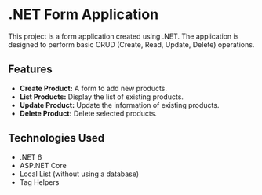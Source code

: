 # .NET Form Application

This project is a form application created using .NET. The application is designed to perform basic CRUD (Create, Read, Update, Delete) operations.

## Features

- **Create Product:** A form to add new products.
- **List Products:** Display the list of existing products.
- **Update Product:** Update the information of existing products.
- **Delete Product:** Delete selected products.

## Technologies Used

- .NET 6 
- ASP.NET Core
- Local List (without using a database)
- Tag Helpers
